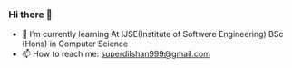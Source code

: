 ### Hi there 👋
- 🌱 I’m currently learning At IJSE(Institute of Softwere Engineering) BSc (Hons) in Computer Science
- 📫 How to reach me: superdilshan999@gmail.com
